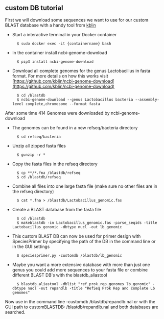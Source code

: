 ## custom DB tutorial

First we will download some sequences we want to use for our custom BLAST database with a handy tool from [kblin](https://github.com/kblin/ncbi-genome-download)

* Start a interactive terminal in your Docker container

		$ sudo docker exec -it {containername} bash

* In the container install ncbi-genome-download

		$ pip3 install ncbi-genome-download

* Download all complete genomes for the genus Lactobacillus in fasta format. For more details on how this works visit [https://github.com/kblin/ncbi-genome-download](https://github.com/kblin/ncbi-genome-download)

		$ cd /blastdb
		$ ncbi-genome-download --genus Lactobacillus bacteria --assembly-level complete,chromosome --format fasta

After some time 414 Genomes were downloaded by ncbi-genome-download 

* The genomes can be found in a new refseq/bacteria directory

		$ cd refseq/bacteria

* Unzip all zipped fasta files

		$ gunzip -r *

* Copy the fasta files in the refseq directory

		$ cp **/*.fna /blastdb/refseq
		$ cd /blastdb/refseq

* Combine all files into one large fasta file (make sure no other files are in the refseq directory)

		$ cat *.fna > /blastdb/Lactobacillus_genomic.fas

* Create a BLAST database from the fasta file

		$ cd /blastdb
		$ makeblastdb -in Lactobacillus_genomic.fas -parse_seqids -title Lactobacillus_genomic -dbtype nucl -out lb_genomic

* This custom BLAST DB can now be used for primer design with SpeciesPrimer by specifying the path of the DB in the command line or in the GUI settings

		$ speciesprimer.py -customdb /blastdb/lb_genomic

* Maybe you want a more extensive database with more than just one genus you could add more sequences to your fasta file or combine different BLAST DB's with the blastdb_aliastool

		$ blastdb_aliastool -dblist "ref_prok_rep_genomes lb_genomic" -dbtype nucl -out repandlb -title "RefSeq Prok Rep and complete Lb genomes"
 
Now use in the command line -customdb /blastdb/repandlb.nal or with the GUI path to customBLASTDB: /blastdb/repandlb.nal and both databases are searched.
